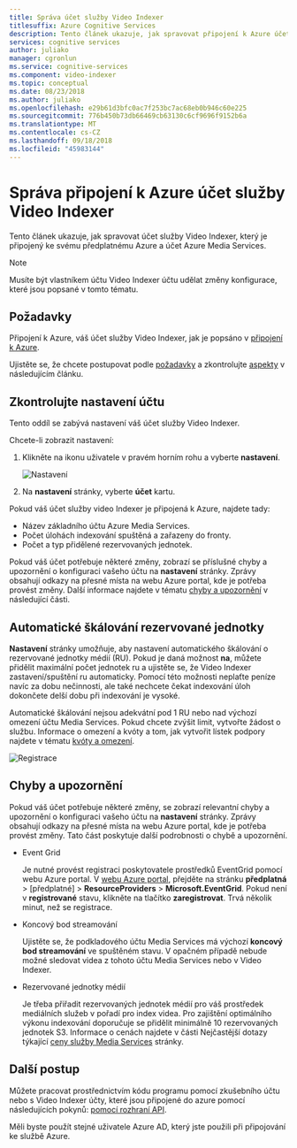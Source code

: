 ```yaml
---
title: Správa účet služby Video Indexer
titlesuffix: Azure Cognitive Services
description: Tento článek ukazuje, jak spravovat připojení k Azure účet služby Video Indexer.
services: cognitive services
author: juliako
manager: cgronlun
ms.service: cognitive-services
ms.component: video-indexer
ms.topic: conceptual
ms.date: 08/23/2018
ms.author: juliako
ms.openlocfilehash: e29b61d3bfc0ac7f253bc7ac68eb0b946c60e225
ms.sourcegitcommit: 776b450b73db66469cb63130c6cf9696f9152b6a
ms.translationtype: MT
ms.contentlocale: cs-CZ
ms.lasthandoff: 09/18/2018
ms.locfileid: "45983144"
---
```

# <a name="manage-a-video-indexer-account-connected-to-azure"></a>Správa připojení k Azure účet služby Video Indexer

Tento článek ukazuje, jak spravovat účet služby Video Indexer, který je připojený ke svému předplatnému Azure a účet Azure Media Services.

> [!NOTE]
> Musíte být vlastníkem účtu Video Indexer účtu udělat změny konfigurace, které jsou popsané v tomto tématu.

## <a name="prerequisites"></a>Požadavky

Připojení k Azure, váš účet služby Video Indexer, jak je popsáno v [připojení k Azure](connect-to-azure.md). 

Ujistěte se, že chcete postupovat podle [požadavky](connect-to-azure.md#prerequisites) a zkontrolujte [aspekty](connect-to-azure.md#considerations) v následujícím článku.

## <a name="examine-account-settings"></a>Zkontrolujte nastavení účtu

Tento oddíl se zabývá nastavení váš účet služby Video Indexer.

Chcete-li zobrazit nastavení:

1. Klikněte na ikonu uživatele v pravém horním rohu a vyberte **nastavení**.

    ![Nastavení](./media/manage-account-connected-to-azure/select-settings.png)

2. Na **nastavení** stránky, vyberte **účet** kartu.

Pokud váš účet služby video Indexer je připojená k Azure, najdete tady:

* Název základního účtu Azure Media Services.
* Počet úlohách indexování spuštěná a zařazeny do fronty.
* Počet a typ přidělené rezervovaných jednotek.

Pokud váš účet potřebuje některé změny, zobrazí se příslušné chyby a upozornění o konfiguraci vašeho účtu na **nastavení** stránky. Zprávy obsahují odkazy na přesné místa na webu Azure portal, kde je potřeba provést změny. Další informace najdete v tématu [chyby a upozornění](#errors-and-warnings) v následující části.

## <a name="auto-scale-reserved-units"></a>Automatické škálování rezervované jednotky

**Nastavení** stránky umožňuje, aby nastavení automatického škálování o rezervované jednotky médií (RU). Pokud je daná možnost **na**, můžete přidělit maximální počet jednotek ru a ujistěte se, že Video Indexer zastavení/spuštění ru automaticky. Pomocí této možnosti neplaťte peníze navíc za dobu nečinnosti, ale také nechcete čekat indexování úloh dokončete delší dobu při indexování je vysoké.

Automatické škálování nejsou adekvátní pod 1 RU nebo nad výchozí omezení účtu Media Services. Pokud chcete zvýšit limit, vytvořte žádost o službu. Informace o omezení a kvóty a tom, jak vytvořit lístek podpory najdete v tématu [kvóty a omezení](../../media-services/previous/media-services-quotas-and-limitations.md).

![Registrace](./media/manage-account-connected-to-azure/autoscale-reserved-units.png)

## <a name="errors-and-warnings"></a>Chyby a upozornění

Pokud váš účet potřebuje některé změny, se zobrazí relevantní chyby a upozornění o konfiguraci vašeho účtu na **nastavení** stránky. Zprávy obsahují odkazy na přesné místa na webu Azure portal, kde je potřeba provést změny. Tato část poskytuje další podrobnosti o chybě a upozornění.

* Event Grid

    Je nutné provést registraci poskytovatele prostředků EventGrid pomocí webu Azure portal. V [webu Azure portal](https://portal.azure.com/), přejděte na stránku **předplatná** > [předplatné] > **ResourceProviders** > **Microsoft.EventGrid**. Pokud není v **registrované** stavu, klikněte na tlačítko **zaregistrovat**. Trvá několik minut, než se registrace. 

* Koncový bod streamování

    Ujistěte se, že podkladového účtu Media Services má výchozí **koncový bod streamování** ve spuštěném stavu. V opačném případě nebude možné sledovat videa z tohoto účtu Media Services nebo v Video Indexer.

* Rezervované jednotky médií 

    Je třeba přiřadit rezervovaných jednotek médií pro váš prostředek mediálních služeb v pořadí pro index videa. Pro zajištění optimálního výkonu indexování doporučuje se přidělit minimálně 10 rezervovaných jednotek S3. Informace o cenách najdete v části Nejčastější dotazy týkající [ceny služby Media Services](https://azure.microsoft.com/pricing/details/media-services/) stránky.   

## <a name="next-steps"></a>Další postup

Můžete pracovat prostřednictvím kódu programu pomocí zkušebního účtu nebo s Video Indexer účty, které jsou připojené do azure pomocí následujících pokynů: [pomocí rozhraní API](video-indexer-use-apis.md).

Měli byste použít stejné uživatele Azure AD, který jste použili při připojování ke službě Azure.
